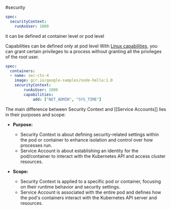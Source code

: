 #security 
```yaml
spec:
  securityContext:
    runAsUser: 1000
```
it can be defined at container level or pod level



Capabilities can be defined only at pod level
With [Linux capabilities](https://man7.org/linux/man-pages/man7/capabilities.7.html), you can grant certain privileges to a process without granting all the privileges of the root user.
```yaml
spec:
  containers:
  - name: sec-ctx-4
    image: gcr.io/google-samples/node-hello:1.0
    securityContext:
		runAsUser: 1000
	    capabilities:
	        add: ["NET_ADMIN", "SYS_TIME"]
```

The main difference between Security Context and [[Service Accounts]] lies in their purposes and scope:

- **Purpose:**
    - Security Context is about defining security-related settings within the pod or container to enhance isolation and control over how processes run.
    - Service Account is about establishing an identity for the pod/container to interact with the Kubernetes API and access cluster resources.
- **Scope:**
    
    - Security Context is applied to a specific pod or container, focusing on their runtime behavior and security settings.
    - Service Account is associated with the entire pod and defines how the pod's containers interact with the Kubernetes API server and resources.